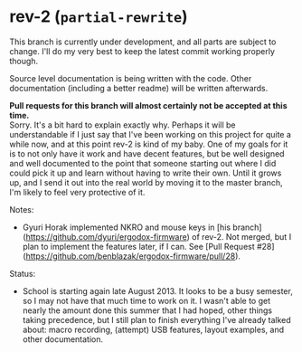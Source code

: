 # rev-2 (`partial-rewrite`)

This branch is currently under development, and all parts are subject to
change.  I'll do my very best to keep the latest commit working properly
though.

Source level documentation is being written with the code.  Other documentation
(including a better readme) will be written afterwards.

**Pull requests for this branch will almost certainly not be accepted at this
time.**  
Sorry.  It's a bit hard to explain exactly why.  Perhaps it will be
understandable if I just say that I've been working on this project for quite a
while now, and at this point rev-2 is kind of my baby.  One of my goals for it
is to not only have it work and have decent features, but be well designed and
well documented to the point that someone starting out where I did could pick
it up and learn without having to write their own.  Until it grows up, and I
send it out into the real world by moving it to the master branch, I'm likely
to feel very protective of it.

Notes:
* Gyuri Horak implemented NKRO and mouse keys in [his branch]
  (https://github.com/dyuri/ergodox-firmware) of rev-2.  Not merged, but I plan
  to implement the features later, if I can.  See [Pull Request #28]
  (https://github.com/benblazak/ergodox-firmware/pull/28).

Status:
* School is starting again late August 2013.  It looks to be a busy semester,
  so I may not have that much time to work on it.  I wasn't able to get nearly
  the amount done this summer that I had hoped, other things taking precedence,
  but I still plan to finish everything I've already talked about: macro
  recording, (attempt) USB features, layout examples, and other documentation.

